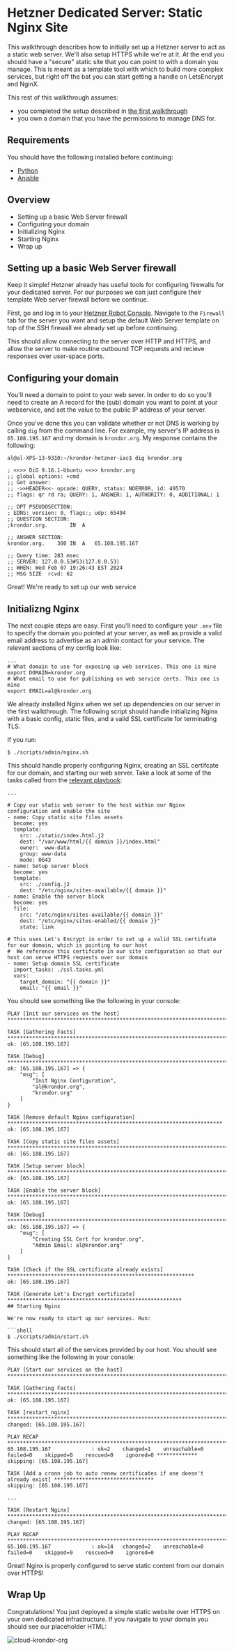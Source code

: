 # Hetzner Dedicated Server: Static Nginx Site

This walkthrough describes how to initially set up a Hetzner server to act as a static web server. We'll also setup HTTPS while we're at it.
At the end you should have a "secure" static site that you can point to with a domain you manage. This is meant as a template tool with which to build more complex services, but right off the bat you can start getting a handle on LetsEncrypt and NginX.

This rest of this walkthrough assumes:
- you completed the setup described in [the first walkthrough](./ssh_setup.md)
- you own a domain that you have the permissions to manage DNS for.

## Requirements
You should have the following installed before continuing:
- [Python](https://www.python.org/downloads/)
- [Anisble](https://docs.Anisble.com/Anisble/latest/installation_guide/intro_installation.html)

## Overview
- Setting up a basic Web Server firewall
- Configuring your domain
- Initializing Nginx
- Starting Nginx
- Wrap up

## Setting up a basic Web Server firewall

Keep it simple! Hetzner already has useful tools for configuring firewalls for your dedicated server. For our purposes we can just configure their template Web server firewall before we continue. 

First, go and log in to your [Hetzner Robot Console](https://robot.hetzner.com/server). Navigate to the `Firewall` tab for the server you want and setup the default Web Server template on top of the SSH firewall we already set up before continuing.

This should allow connecting to the server over HTTP and HTTPS, and allow the server to make routine outbound TCP requests and recieve responses over user-space ports.

## Configuring your domain

You'll need a domain to point to your web sever. In order to do so you'll need to create an A record for the (sub) domain you want to point at your webservice, and set the value to the public IP address of your server. 

Once you've done this you can validate whether or not DNS is working by calling `dig` from the command line. For example, my server's IP address is `65.108.195.167` and my domain is `krondor.org`. My response contains the following:

```shell
al@al-XPS-13-9310:~/krondor-hetzner-iac$ dig krondor.org

; <<>> DiG 9.16.1-Ubuntu <<>> krondor.org
;; global options: +cmd
;; Got answer:
;; ->>HEADER<<- opcode: QUERY, status: NOERROR, id: 49570
;; flags: qr rd ra; QUERY: 1, ANSWER: 1, AUTHORITY: 0, ADDITIONAL: 1

;; OPT PSEUDOSECTION:
; EDNS: version: 0, flags:; udp: 65494
;; QUESTION SECTION:
;krondor.org.		IN	A

;; ANSWER SECTION:
krondor.org.	300	IN	A	65.108.195.167

;; Query time: 283 msec
;; SERVER: 127.0.0.53#53(127.0.0.53)
;; WHEN: Wed Feb 07 19:26:43 EST 2024
;; MSG SIZE  rcvd: 62
```

Great! We're ready to set up our web service

## Initializng Nginx

The next couple steps are easy. First you'll need to configure your `.env` file to specify the domain you pointed at your server, as well as provide a valid email address to advertise as an admin contact for your service. The relevant sections of my config look like:

```
...
# What domain to use for exposing up web services. This one is mine
export DOMAIN=krondor.org
# What email to use for publishing on web service certs. This one is mine
export EMAIL=al@krondor.org
```

We already installed Nginx when we set up dependencies on our server in the first walkthrough.
The following script should handle initializing Nginx with a basic config, static files, and a valid SSL certificate for terminating TLS.

If you run:

```shell
$ ./scripts/admin/nginx.sh 
```

This should handle properly configuring Nginx, creating an SSL certifcate for our domain, and starting our web server. Take a look at some of the tasks called from the [relevant playbook](../../../ansible/admin/nginx/tasks.yml):

```
...

# Copy our static web server to the host within our Nginx configuration and enable the site
- name: Copy static site files assets
  become: yes
  template:
    src: ./static/index.html.j2
    dest: "/var/www/html/{{ domain }}/index.html"
    owner:  www-data
    group: www-data
    mode: 0643
- name: Setup server block
  become: yes
  template:
    src: ./config.j2
    dest: "/etc/nginx/sites-available/{{ domain }}"
- name: Enable the server block
  become: yes
  file:
    src: "/etc/nginx/sites-available/{{ domain }}"
    dest: "/etc/nginx/sites-enabled/{{ domain }}"
    state: link

# This uses Let's Encrypt in order to set up a valid SSL certifcate for our domain, which is pointing to our host
#  We reference this certifcate in our site configuration so that our host can serve HTTPS requests over our domain
- name: Setup domain SSL certificate
  import_tasks: ./ssl.tasks.yml
  vars:
    target_domain: "{{ domain }}"
    email: "{{ email }}"
```

You should see something like the following in your console:

```shell
PLAY [Init our services on the host] **************************************************************************

TASK [Gathering Facts] ****************************************************************************************
ok: [65.108.195.167]

TASK [Debug] **************************************************************************************************
ok: [65.108.195.167] => {
    "msg": [
        "Init Nginx Configuration",
        "al@krondor.org",
        "krondor.org"
    ]
}

TASK [Remove default Nginx configuration] *********************************************************************
ok: [65.108.195.167]

TASK [Copy static site files assets] **************************************************************************
ok: [65.108.195.167]

TASK [Setup server block] *************************************************************************************
ok: [65.108.195.167]

TASK [Enable the server block] ********************************************************************************
ok: [65.108.195.167]

TASK [Debug] **************************************************************************************************
ok: [65.108.195.167] => {
    "msg": [
        "Creating SSL Cert for krondor.org",
        "Admin Email: al@krondor.org"
    ]
}

TASK [Check if the SSL certificate already exists] ************************************************************
ok: [65.108.195.167]

TASK [Generate Let's Encrypt certificate] ********************************************************
## Starting Nginx

We're now ready to start up our services. Run:

```shell
$ ./scripts/admin/start.sh 
```

This should start all of the services provided by our host. You should see something like the following in your console:

```shell
PLAY [Start our services on the host] **************************************************************************************************************************************************

TASK [Gathering Facts] *****************************************************************************************************************************************************************
ok: [65.108.195.167]

TASK [restart_nginx] *******************************************************************************************************************************************************************
changed: [65.108.195.167]

PLAY RECAP *****************************************************************************************************************************************************************************
65.108.195.167             : ok=2    changed=1    unreachable=0    failed=0    skipped=0    rescued=0    ignored=0 *************
skipping: [65.108.195.167]

TASK [Add a cronn job to auto renew certificates if one doesn't already exist] ********************************
skipping: [65.108.195.167]

...

TASK [Restart Nginx] ******************************************************************************************
changed: [65.108.195.167]

PLAY RECAP ****************************************************************************************************
65.108.195.167             : ok=14   changed=2    unreachable=0    failed=0    skipped=9    rescued=0    ignored=0
``` 

Great! Nginx is properly configured to serve static content from our domain over HTTPS!

## Wrap Up

Congratulations! You just deployed a simple static website over HTTPS on your own dedicated infrastructure. If you navigate to your domain you should see our placeholder HTML:

![cloud-krondor-org](./assets/cloud-krondor-org.png)